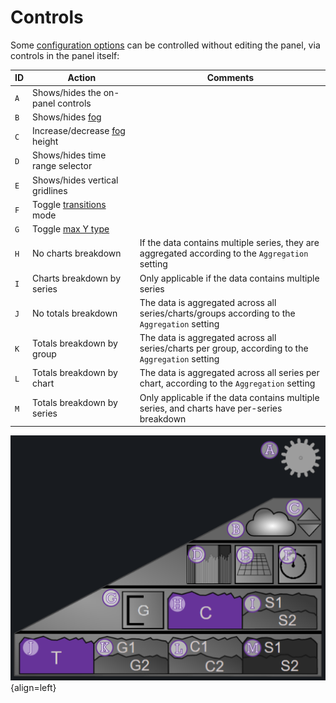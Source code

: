 # Controls

Some [configuration options](configuration_options.md) can be controlled without editing the panel, via controls in the panel itself:


| ID | Action | Comments |
| ------------ | ------------- | ------------- |
| `A` | Shows/hides the on-panel controls | |
| `B` | Shows/hides [fog](features.md#fog) | |
| `C` | Increase/decrease [fog](features.md#fog) height | |
| `D` | Shows/hides time range selector | |
| `E` | Shows/hides vertical gridlines | |
| `F` | Toggle [transitions](features.md#transitions) mode | |
| `G` | Toggle [max Y type](configuration_options.md#series) | |
| `H` | No charts breakdown | If the data contains multiple series, they are aggregated according to the `Aggregation` setting |
| `I` | Charts breakdown by series | Only applicable if the data contains multiple series |
| `J` | No totals breakdown | The data is aggregated across all series/charts/groups according to the `Aggregation` setting  |
| `K` | Totals breakdown by group | The data is aggregated across all series/charts per group, according to the `Aggregation` setting  |
| `L` | Totals breakdown by chart | The data is aggregated across all series per chart, according to the `Aggregation` setting  |
| `M` | Totals breakdown by series | Only applicable if the data contains multiple series, and charts have per-series breakdown |



![Image title](/img/controls2.png){align=left}